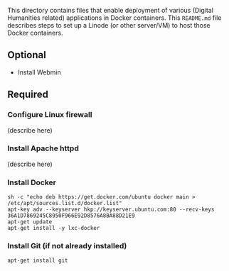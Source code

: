 This directory contains files that enable deployment of various (Digital Humanities related) applications in Docker containers. This `README.md` file describes steps to set up a Linode (or other server/VM) to host those Docker containers.

## Optional

* Install Webmin

## Required

### Configure Linux firewall

(describe here)

### Install Apache httpd

(describe here)

### Install Docker

  ```
  sh -c "echo deb https://get.docker.com/ubuntu docker main > /etc/apt/sources.list.d/docker.list"
  apt-key adv --keyserver hkp://keyserver.ubuntu.com:80 --recv-keys 36A1D7869245C8950F966E92D8576A8BA88D21E9
  apt-get update
  apt-get install -y lxc-docker
  ```

### Install Git (if not already installed)

  ```
  apt-get install git
  ```



